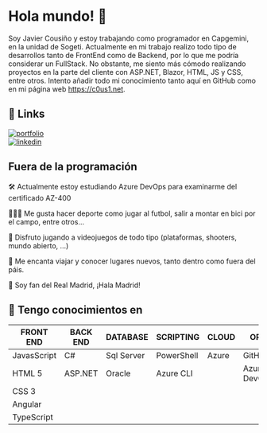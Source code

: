 
# Hola mundo! 👋


Soy Javier Cousiño y estoy trabajando como programador en Capgemini, en la unidad de Sogeti. Actualmente en mi trabajo realizo todo tipo de desarrollos tanto de FrontEnd como de Backend, por lo que me podría considerar un FullStack. No obstante, me siento más cómodo realizando proyectos en la parte del cliente con ASP.NET, Blazor, HTML, JS y CSS, entre otros. Intento añadir todo mi conocimiento tanto aquí en GitHub como en mi página web https://c0us1.net.

## 🔗 Links
[![portfolio](https://img.shields.io/badge/my_portfolio-000?style=for-the-badge&logo=ko-fi&logoColor=white)](https://c0us1.net/uno-mas-en-el-mundo-de-la-programacion/) <br />
[![linkedin](https://img.shields.io/badge/linkedin-0A66C2?style=for-the-badge&logo=linkedin&logoColor=white)](https://www.linkedin.com/in/fco-javier-cousi%C3%B1o/)


## Fuera de la programación

🛠 Actualmente estoy estudiando Azure DevOps para examinarme del certificado AZ-400

🚴🏼‍♀️  Me gusta hacer deporte como jugar al futbol, salir a montar en bici por el campo, entre otros...

👀 Disfruto jugando a videojuegos de todo tipo (plataformas, shooters, mundo abierto, ...)

🌲  Me encanta viajar y conocer lugares nuevos, tanto dentro como fuera del páis.

💬 Soy fan del Real Madrid, ¡Hala Madrid!

## 🧠 Tengo conocimientos en

| FRONT END   | BACK END | DATABASE   | SCRIPTING  | CLOUD     | OPS          | OS      | OTHERS    |
|-------------|----------|------------|------------|-----------|--------------|---------|-----------|
| JavasScript | C#       | Sql Server | PowerShell | Azure     | GitHub       | Windows | Git       |
| HTML 5      | ASP.NET  | Oracle     | Azure CLI  |           | Azure DevOps | Linux   | Postman   |
| CSS 3       |          |            |            |           |              | macOS   |           |
| Angular     |          |            |            |           |              | Android |           |
| TypeScript  |          |            |            |           |              |         |           |

